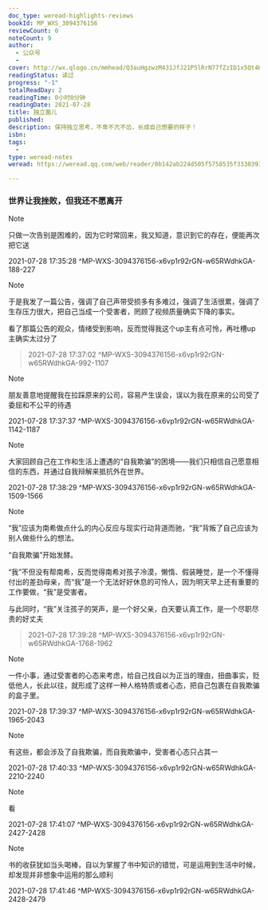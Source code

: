```yaml
---
doc_type: weread-highlights-reviews
bookId: MP_WXS_3094376156
reviewCount: 0
noteCount: 9
author:
  - 公众号
  - 
cover: http://wx.qlogo.cn/mmhead/Q3auHgzwzM431JfJ21P5lRrN77fZzID1x5Qt4HKxqjliaib8NTQricOibA/0
readingStatus: 读过
progress: "-1"
totalReadDay: 2
readingTime: 0小时0分钟
readingDate: 2021-07-28
title: 独立菌儿
published: 
description: 保持独立思考，不卑不亢不怂，长成自己想要的样子！
isbn: 
tags:
  - 
type: weread-notes
weread: https://weread.qq.com/web/reader/0b142ab224d505f5758535f333039343337363135368e4

---
```



### 世界让我挫败，但我还不愿离开

> [!NOTE] 
> 只做一次告别是困难的，因为它时常回来，我又知道，意识到它的存在，便能再次把它送
> 
> 2021-07-28 17:35:28 ^MP-WXS-3094376156-x6vp1r92rGN-w65RWdhkGA-188-227

> [!NOTE] 
> 于是我发了一篇公告，强调了自己声带受损多有多难过，强调了生活很累，强调了生存压力很大，把自己当成一个受害者，罔顾了视频质量确实下降的事实。
   
   看了那篇公告的观众，情绪受到影响，反而觉得我这个up主有点可怜，再吐槽up主确实太过分了
> 
> 2021-07-28 17:37:02 ^MP-WXS-3094376156-x6vp1r92rGN-w65RWdhkGA-992-1107

> [!NOTE] 
> 朋友善意地提醒我在拉踩原来的公司，容易产生误会，误以为我在原来的公司受了委屈和不公平的待遇
> 
> 2021-07-28 17:37:37 ^MP-WXS-3094376156-x6vp1r92rGN-w65RWdhkGA-1142-1187

> [!NOTE] 
> 大家回顾自己在工作和生活上遭遇的“自我欺骗”的困境——我们只相信自己愿意相信的东西，并通过自我辩解来抵抗外在世界。
> 
> 2021-07-28 17:38:29 ^MP-WXS-3094376156-x6vp1r92rGN-w65RWdhkGA-1509-1566

> [!NOTE] 
> “我”应该为南希做点什么的内心反应与现实行动背道而驰，“我”背叛了自己应该为别人做些什么的想法。
   
   “自我欺骗”开始发酵。
   
   “我”不但没有帮南希，反而觉得南希对孩子冷漠，懒惰、假装睡觉，是一个不懂得付出的差劲母亲，而“我”是一个无法好好休息的可怜人，因为明天早上还有重要的工作要做，“我”是受害者。
   
   与此同时，“我”关注孩子的哭声，是一个好父亲，白天要认真工作，是一个尽职尽责的好丈夫
> 
> 2021-07-28 17:39:28 ^MP-WXS-3094376156-x6vp1r92rGN-w65RWdhkGA-1768-1962

> [!NOTE] 
> 一件小事，通过受害者的心态来考虑，给自己找自以为正当的理由，扭曲事实，贬低他人，长此以往，就形成了这样一种人格特质或者心态，把自己包裹在自我欺骗的盒子里。
> 
> 2021-07-28 17:39:37 ^MP-WXS-3094376156-x6vp1r92rGN-w65RWdhkGA-1965-2043

> [!NOTE] 
> 有这些，都会涉及了自我欺骗，而自我欺骗中，受害者心态只占其一
> 
> 2021-07-28 17:40:33 ^MP-WXS-3094376156-x6vp1r92rGN-w65RWdhkGA-2210-2240

> [!NOTE] 
> 看
> 
> 2021-07-28 17:41:07 ^MP-WXS-3094376156-x6vp1r92rGN-w65RWdhkGA-2427-2428

> [!NOTE] 
> 书的收获犹如当头喝棒，自以为掌握了书中知识的错觉，可是运用到生活中时候，却发现并非想象中运用的那么顺利
> 
> 2021-07-28 17:41:46 ^MP-WXS-3094376156-x6vp1r92rGN-w65RWdhkGA-2428-2479

